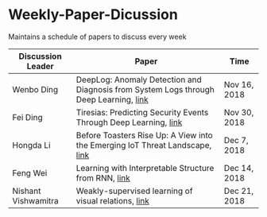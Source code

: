 # Weekly-Paper-Dicussion
Maintains a schedule of papers to discuss every week

| Discussion Leader    | Paper                                                                                                                                                                 | Time         |
|----------------------|-----------------------------------------------------------------------------------------------------------------------------------------------------------------------|--------------|
| Wenbo Ding           | DeepLog: Anomaly Detection and Diagnosis from System Logs through Deep Learning, [link](http://www.cs.utah.edu/~lifeifei/papers/deeplog.pdf)                          | Nov 16, 2018 |
| Fei Ding             | Tiresias: Predicting Security Events Through Deep Learning, [link](https://seclab.bu.edu/people/gianluca/papers/tiresias-ccs2018.pdf)                                 | Nov 30, 2018  |
| Hongda Li            | Before Toasters Rise Up: A View into the Emerging IoT Threat Landscape, [link](https://link.springer.com/content/pdf/10.1007%2F978-3-030-00470-5_26.pdf)              | Dec 7, 2018     |
| Feng Wei             | Learning with Interpretable Structure from RNN, [link](https://arxiv.org/pdf/1810.10708.pdf)                                                                          | Dec 14, 2018     |
|  Nishant Vishwamitra | Weakly-supervised learning of visual relations, [link](http://openaccess.thecvf.com/content_ICCV_2017/papers/Peyre_Weakly-Supervised_Learning_of_ICCV_2017_paper.pdf) | Dec 21, 2018     |
